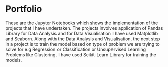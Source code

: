# Portfolio

These are the Jupyter Notebooks which shows the implementation of the projects that I have undertaken. The projects involves application of Pandas Library for Data Analysis and for Data Visualisation I have used Matplotlib and Seaborn.
Along with the Data Analysis and Visualisation, the next step in a project is to train the model based on type of problem we are trying to solve for e.g Regression or Classification or Unsupervised Learning Problems like Clustering.
I have used Scikit-Learn Library for training the models.

